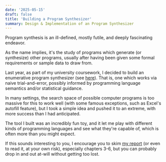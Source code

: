 ```yaml
---
date: '2025-05-15'
draft: false
title: 'Building a Program Synthesizer'
summary: Design & Implementation of an Program Synthesizer
---
```


Program synthesis is an ill-defined, mostly futile, and deeply fascinating endeavor. 

As the name implies, it's the study of programs which generate (or synthesize) other programs, usually after having been given some formal requirements or sample data to draw from.

Last year, as part of my university coursework, I decided to build an enumerative program synthesizer (see [here](https://github.com/iacgm/kolmogorov)). That is, one which works via naive trial-and-error, possibly informed by programming language semantics and/or statistical guidance. 

In many settings, the search space of possible computer programs is too massive for this to work well (with some famous exceptions, such as Excel's autofill feature), but I took a simple idea and pushed it to an extreme, with more success than I had anticipated. 

The tool I built was an incredibly fun toy, and it let me play with different kinds of programming languages and see what they're capable of, which is often more than you might expect.

If this sounds interesting to you, I encourage you to skim [my report](/synthesizer_report.pdf) (or even to read it, at your own risk), especially chapters 3-6, but you can probably drop in and out at-will without getting too lost.
